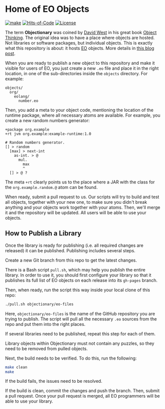 # Home of EO Objects

[![make](https://github.com/yegor256/objectionary/actions/workflows/make.yml/badge.svg?branch=master)](https://github.com/yegor256/objectionary/actions/workflows/make.yml)
[![Hits-of-Code](https://hitsofcode.com/github/objectionary/home)](https://hitsofcode.com/view/github/objectionary/home)
[![License](https://img.shields.io/badge/license-MIT-green.svg)](https://github.com/objectionary/home/blob/master/LICENSE.txt)

The term **Objectionary** was coined by
[David West](https://www.youtube.com/watch?v=s-hdZZzMCac)
in his great book
[Object Thinking](http://amzn.to/266oJr4). The original idea was to
have a place where objects are hosted. Not libraries or software packages,
but individual objects. This is exactly what this repository is about:
it hosts [EO](https://www.eolang.org) objects. More details
in [this blog post](https://www.yegor256.com/2021/10/21/objectionary.html).

When you are ready to publish a new object to this repository
and make it visible for users of EO, you just create a new
`.eo` file and place it in the right location, in one of the sub-directories
inside the `objects` directory.
For example:

```text
objects/
  org/
    eolang/
      number.eo
```

Then, you add a meta to your object code, mentioning the location
of the runtime package, where all necessary atoms are available. For example,
you create a new random numbers generator:

```text
+package org.example
+rt jvm org.example:example-runtime:1.0

# Random numbers generator.
[] > random
  [max] > next-int
    as-int. > @
      mul.
        max
        ^
  [] > @ ?
```

The meta `+rt` clearly points us to the place where a JAR with
the class for the `org.example.random.@` atom can be found.

When ready, submit a pull request to us. Our scripts will try to
build and test all objects, together with your new one, to make
sure you didn't break anything and your objects work together
with your atoms. Then, we'll merge it and the repository
will be updated. All users will be able to use your objects.

## How to Publish a Library

Once the library is ready for publishing
(i.e. all required changes are released)
it can be published. Publishing includes several steps.

Create a new Git branch from this repo to get the latest changes.

There is a Bash script `pull.sh`, which may help you publish the entire
library. In order to use it, you should first configure your library
so that it publishes its full list of EO
objects on each release into its `gh-pages` branch.

Then, when ready, run the script this way inside your local clone of this repo:

```bash
./pull.sh objectionary/eo-files
```

Here, `objectionary/eo-files` is the name of the GitHub repository you are
trying to publish. The script will pull all the necessary `.eo` sources
from the repo and put them into the right places.

If several libraries need to be published, repeat this step for
each of them.

Library objects within Objectionary must not contain any puzzles, so they need
to be removed from pulled objects.

Next, the build needs to be verified. To do this, run the following:

```bash
make clean
make
```

If the build fails, the issues need to be resolved.

If the build is clean, commit the changes and push the branch. Then,
submit a pull request.
Once your pull request is merged, all EO programmers will
be able to use your library.
